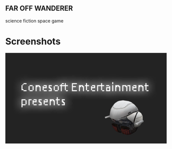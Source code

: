 ## FAR OFF WANDERER
science fiction space game

# Screenshots
![Loading Screen](https://github.com/far-off-wanderer/concept-art/blob/master/screenshots/2017-03-13-17-39.png?raw=true)
